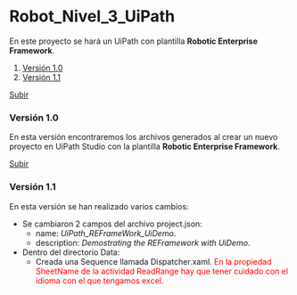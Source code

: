 ﻿<a name="top"></a>

# Robot_Nivel_3_UiPath

En este proyecto se hará un UiPath con plantilla **Robotic Enterprise Framework**.

1. [Versión 1.0](#1dot0version)
2. [Versión 1.1](#1dot1version)

[Subir](#top)

<a name="1dot0version"></a>

### Versión 1.0

En esta versión encontraremos los archivos generados al crear un nuevo proyecto en UiPath Studio con la plantilla **Robotic Enterprise Framework**.

[Subir](#top)

<a name="1dot1version"></a>

### Versión 1.1

En esta versión se han realizado varios cambios:

- Se cambiaron 2 campos del archivo project.json:
    - name: *UiPath_REFrameWork_UiDemo*.
    - description: *Demostrating the REFramework with UiDemo*.
- Dentro del directorio Data:
    - Creada una Sequence llamada Dispatcher.xaml.
<span style="color: red">En la propiedad SheetName de la actividad ReadRange hay que tener cuidado con el idioma con el que tengamos excel</span>.
